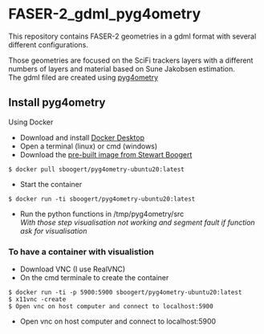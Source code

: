 # FASER-2_gdml_pyg4ometry

This repository contains FASER-2 geometries in a gdml format with several different configurations.

Those geometries are focused on the SciFi trackers layers with a different numbers of layers and material based on Sune Jakobsen estimation.\
The gdml filed are created using [pyg4ometry](http://www.pp.rhul.ac.uk/bdsim/pyg4ometry/)

## Install pyg4ometry
Using Docker 
* Download and install [Docker Desktop](https://www.docker.com/products/docker-desktop/)
* Open a terminal (linux) or cmd (windows)
* Download the [pre-built image from Stewart Boogert](https://hub.docker.com/r/sboogert/pyg4ometry-ubuntu20/tags)
```
$ docker pull sboogert/pyg4ometry-ubuntu20:latest
```
* Start the container
```
$ docker run -ti sboogert/pyg4ometry-ubuntu20:latest
```
* Run the python functions in /tmp/pyg4ometry/src \
*With those step visualisation not working and segment fault if function ask for visualisation*

### To have a container with visualistion
* Download VNC (I use RealVNC)
* On the cmd terminale to create the container
```
$ docker run -ti -p 5900:5900 sboogert/pyg4ometry-ubuntu20:latest
$ x11vnc -create
$ Open vnc on host computer and connect to localhost:5900
```
* Open vnc on host computer and connect to localhost:5900 

